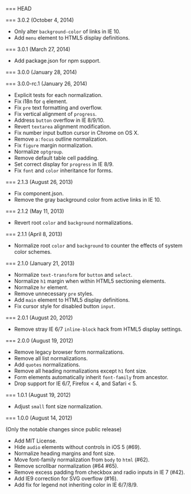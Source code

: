 === HEAD

=== 3.0.2 (October 4, 2014)

* Only alter `background-color` of links in IE 10.
* Add `menu` element to HTML5 display definitions.

=== 3.0.1 (March 27, 2014)

* Add package.json for npm support.

=== 3.0.0 (January 28, 2014)

=== 3.0.0-rc.1 (January 26, 2014)

* Explicit tests for each normalization.
* Fix i18n for `q` element.
* Fix `pre` text formatting and overflow.
* Fix vertical alignment of `progress`.
* Address `button` overflow in IE 8/9/10.
* Revert `textarea` alignment modification.
* Fix number input button cursor in Chrome on OS X.
* Remove `a:focus` outline normalization.
* Fix `figure` margin normalization.
* Normalize `optgroup`.
* Remove default table cell padding.
* Set correct display for `progress` in IE 8/9.
* Fix `font` and `color` inheritance for forms.

=== 2.1.3 (August 26, 2013)

* Fix component.json.
* Remove the gray background color from active links in IE 10.

=== 2.1.2 (May 11, 2013)

* Revert root `color` and `background` normalizations.

=== 2.1.1 (April 8, 2013)

* Normalize root `color` and `background` to counter the effects of system
  color schemes.

=== 2.1.0 (January 21, 2013)

* Normalize `text-transform` for `button` and `select`.
* Normalize `h1` margin when within HTML5 sectioning elements.
* Normalize `hr` element.
* Remove unnecessary `pre` styles.
* Add `main` element to HTML5 display definitions.
* Fix cursor style for disabled button `input`.

=== 2.0.1 (August 20, 2012)

* Remove stray IE 6/7 `inline-block` hack from HTML5 display settings.

=== 2.0.0 (August 19, 2012)

* Remove legacy browser form normalizations.
* Remove all list normalizations.
* Add `quotes` normalizations.
* Remove all heading normalizations except `h1` font size.
* Form elements automatically inherit `font-family` from ancestor.
* Drop support for IE 6/7, Firefox < 4, and Safari < 5.

=== 1.0.1 (August 19, 2012)

* Adjust `small` font size normalization.

=== 1.0.0 (August 14, 2012)

(Only the notable changes since public release)

* Add MIT License.
* Hide `audio` elements without controls in iOS 5 (#69).
* Normalize heading margins and font size.
* Move font-family normalization from `body` to `html` (#62).
* Remove scrollbar normalization (#64 #65).
* Remove excess padding from checkbox and radio inputs in IE 7 (#42).
* Add IE9 correction for SVG overflow (#16).
* Add fix for legend not inheriting color in IE 6/7/8/9.
